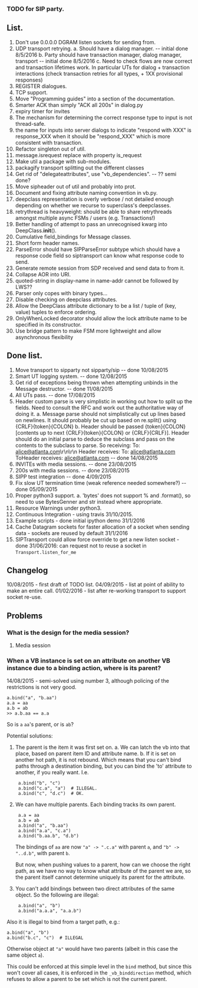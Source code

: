 ### TODO for SIP party. ###

## List. ##

1. Don't use 0.0.0.0 DGRAM listen sockets for sending from.
2. UDP transport retrying.
   a.  Should have a dialog manager. -- initial done 8/5/2016
   b.  Party should have transaction manager, dialog manager, transport -- initial done 8/5/2016
   c.  Need to check flows are now correct and transaction lifetimes work. In particular UTs for dialog + transaction interactions (check transaction retries for all types, + 1XX provisional responses)
3. REGISTER dialogues.
4. TCP support.
5. Move "Programming guides" into a section of the documentation.
9. Smarter ACK than simply "ACK all 200s" in dialog.py
10. expiry timer for invites
11. The mechanism for determining the correct response type to input is not thread-safe.
12. the name for inputs into server dialogs to indicate "respond with XXX" is response_XXX when it should be "respond_XXX" which is more consistent with transaction.
11. Refactor singleton out of util.
12. message.isrequest replace with property is_request
13. Make util a package with sub-modules.
14. packagify transport splitting out the different classes
10. Get rid of "delegateattributes", use "vb_dependencies". -- ?? semi done?
12. Move sipheader out of util and probably into prot.
15. Document and fixing attribute naming convention in vb.py.
16. deepclass representation is overly verbose / not detailed enough depending on whether we recurse to superclass's deepclasses.
17. retrythread is heavyweight: should be able to share retrythreads amongst multiple async FSMs / users (e.g. Transactions!)
18. Better handling of attempt to pass an unrecognised kwarg into DeepClass.__init__().
19. Cumulative field_bindings for Message classes.
20. Short form header names.
21. ParseError should have SIPParseError subtype which should have a response code field so siptransport can know what response code to send.
23. Generate remote session from SDP received and send data to from it.
24. Collapse AOR into URI.
25. quoted-string in display-name in name-addr cannot be followed by LWS??
26. Parser only copes with binary types...
27. Disable checking on deepclass attributes.
28. Allow the DeepClass attribute dictionary to be a list / tuple of (key, value) tuples to enforce ordering.
29. OnlyWhenLocked decorator should allow the lock attribute name to be specified in its constructor.
30. Use bridge pattern to make FSM more lightweight and allow asynchronous flexibility

## Done list. ##

1. Move transport to sipparty not sipparty/sip -- done 10/08/2015
2. Smart UT logging system. -- done 12/08/2015
3. Get rid of exceptions being thrown  when attempting unbinds in the Message destructor. -- done 11/08/2015
4. All UTs pass. -- done 17/08/2015
5. Header custom parse is very simplistic in working out how to split up the fields. Need to consult the RFC and work out the authoritative way of doing it.
    a. Message parse should not simplistically cut up lines based on newlines. It should probably be cut up based on re.split() using {CRLF}{token}{COLON}
    b. Header should be passed {token}{COLON}[contents up to next {CRLF}{token}{COLON} or {CRLF}{CRLF}]. Header should do an initial parse to deduce the subclass and pass on the contents to the subclass to parse. So receiving:
    To: alice@atlanta.com\r\n\r\n
    Header receives:
    To: alice@atlanta.com
    ToHeader receives:
     alice@atlanta.com
   -- done 14/08/2015
6. INVITEs with media sessions. -- done 23/08/2015
7. 200s with media sessions. -- done 23/08/2015
8. SIPP test integration -- done 4/09/2015
9. Fix slow UT termination time (weak reference needed somewhere?) -- done 05/09/2015
10. Proper python3 support.
    a. 'bytes' does not support % and .format(), so need to use BytesGenner and str instead where appropriate.
11. Resource Warnings under python3.
12. Continuous Integration - using travis 31/10/2015.
13. Example scripts - done initial ipython demo 31/1/2016
14. Cache Datagram sockets for faster allocation of a socket when sending data - sockets are reused by default 31/1/2016
15. SIPTransport could allow force override to get a new listen socket - done 31/06/2016: can request not to reuse a socket in `Transport.listen_for_me`

## Changelog ##

10/08/2015 - first draft of TODO list.
04/09/2015 - list at point of ability to make an entire call.
01/02/2016 - list after re-working transport to support socket re-use.

## Problems ##

### What is the design for the media session?  ###

1. Media session

### When a VB instance is set on an attribute on another VB instance due to a binding action, where is its parent? ###

14/08/2015 - semi-solved using number 3, although policing of the restrictions is not very good.

    a.bind("a", "b.aa")
    a.a = aa
    a.b = ab
    >> a.b.aa == a.a

So is `a` `aa`'s parent, or is `ab`?

Potential solutions:

1. The parent is the item it was first set on.
    a. We can latch the vb into that place, based on parent item ID and attribute name.
    b. If it is set on another hot path, it is not rebound. Which means that you can't bind paths through a destination binding, but you can bind the 'to' attribute to another, if you really want. I.e.

        a.bind("b", "c")
        a.bind("c.a", "a")  # ILLEGAL.
        a.bind("c", "d.c")  # OK.

2. We can have multiple parents. Each binding tracks its own parent.

        a.a = aa
        a.b = ab
        a.bind("a", "b.aa")
        a.bind("a.a", "c.a")
        a.bind("b.aa.b", "d.b")

    The bindings of `aa` are now `"a" -> ".c.a"` with parent `a`, and `"b" -> "..d.b"`, with parent `b`.

    But now, when pushing values to a parent, how can we choose the right path, as we have no way to know what attribute of the parent we are, so the parent itself cannot determine uniquely its parent for the attribute.

3. You can't add bindings between two direct attributes of the same object. So the following are illegal:

        a.bind("a", "b")
        a.bind("a.a.a", "a.a.b")

Also it is illegal to bind from a target path, e.g.:

    a.bind("a", "b")
    a.bind("b.c", "c")  # ILLEGAL

Otherwise object at `"a"` would have two parents (albeit in this case the same object `a`).

This could be enforced at this simple level in the `bind` method, but since this won't cover all cases, it is enforced in the `_vb_binddirection` method, which refuses to allow a parent to be set which is not the current parent.
